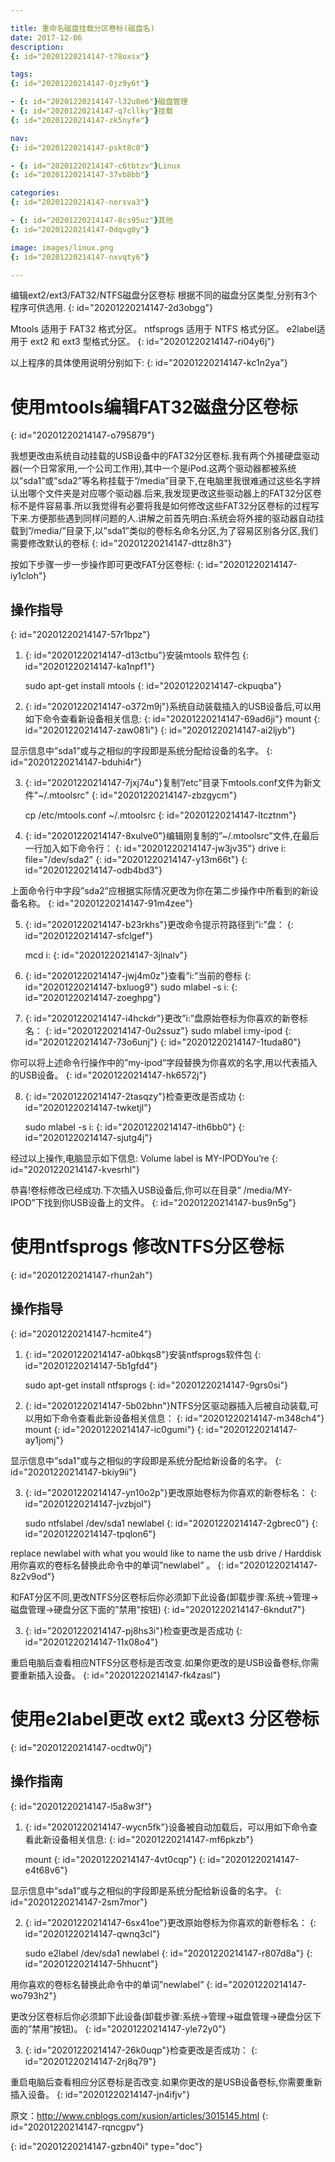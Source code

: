 ```yaml
---

title: 重命名磁盘挂载分区卷标(磁盘名)
date: 2017-12-06
description:
{: id="20201220214147-t78oxsx"}

tags:
{: id="20201220214147-0jz9y6t"}

- {: id="20201220214147-l32u8e6"}磁盘管理
- {: id="20201220214147-q7cllky"}挂载
{: id="20201220214147-zk5nyfe"}

nav:
{: id="20201220214147-pskt8c0"}

- {: id="20201220214147-c6tbtzv"}Linux
{: id="20201220214147-37vb8bb"}

categories:
{: id="20201220214147-norsva3"}

- {: id="20201220214147-8cs95uz"}其他
{: id="20201220214147-0dqvg0y"}

image: images/linux.png
{: id="20201220214147-nxvqty6"}

---
```


编辑ext2/ext3/FAT32/NTFS磁盘分区卷标
根据不同的磁盘分区类型,分别有3个程序可供选用.
{: id="20201220214147-2d3obgg"}

Mtools 适用于 FAT32 格式分区。
ntfsprogs 适用于 NTFS 格式分区。
e2label适用于 ext2 和 ext3 型格式分区。
{: id="20201220214147-ri04y6j"}

以上程序的具体使用说明分别如下:
{: id="20201220214147-kc1n2ya"}

# 使用mtools编辑FAT32磁盘分区卷标
{: id="20201220214147-o795879"}

我想更改由系统自动挂载的USB设备中的FAT32分区卷标.我有两个外接硬盘驱动器(一个日常家用,一个公司工作用),其中一个是iPod.这两个驱动器都被系统以”sda1”或”sda2”等名称挂载于”/media”目录下,在电脑里我很难通过这些名字辨认出哪个文件夹是对应哪个驱动器.后来,我发现更改这些驱动器上的FAT32分区卷标不是件容易事.所以我觉得有必要将我是如何修改这些FAT32分区卷标的过程写下来.方便那些遇到同样问题的人.讲解之前首先明白:系统会将外接的驱动器自动挂载到”/media/”目录下,以”sda1”类似的卷标名命名分区,为了容易区别各分区,我们需要修改默认的卷标
{: id="20201220214147-dttz8h3"}

按如下步骤一步一步操作即可更改FAT分区卷标:
{: id="20201220214147-iy1cloh"}

## 操作指导
{: id="20201220214147-57r1bpz"}

1) {: id="20201220214147-d13ctbu"}安装mtools 软件包
   {: id="20201220214147-ka1npf1"}

   sudo apt-get install mtools
   {: id="20201220214147-ckpuqba"}
2) {: id="20201220214147-o372m9j"}系统自动装载插入的USB设备后,可以用如下命令查看新设备相关信息:
   {: id="20201220214147-69ad6ji"}
   mount
   {: id="20201220214147-zaw081i"}
{: id="20201220214147-ai2ljyb"}

显示信息中”sda1”或与之相似的字段即是系统分配给设备的名字。
{: id="20201220214147-bduhi4r"}

3) {: id="20201220214147-7jxj74u"}复制”/etc”目录下mtools.conf文件为新文件"~/.mtoolsrc"
   {: id="20201220214147-zbzgycm"}

   cp /etc/mtools.conf ~/.mtoolsrc
   {: id="20201220214147-ltcztnm"}
4) {: id="20201220214147-8xulve0"}编辑刚复制的”~/.mtoolsrc”文件,在最后一行加入如下命令行：
   {: id="20201220214147-jw3jv35"}
   drive i: file="/dev/sda2"
   {: id="20201220214147-y13m66t"}
{: id="20201220214147-odb4bd3"}

上面命令行中字段”sda2”应根据实际情况更改为你在第二步操作中所看到的新设备名称。
{: id="20201220214147-91m4zee"}

5) {: id="20201220214147-b23rkhs"}更改命令提示符路径到”i:”盘：
   {: id="20201220214147-sfclgef"}

   mcd i:
   {: id="20201220214147-3jlnalv"}
6) {: id="20201220214147-jwj4m0z"}查看”i:”当前的卷标
   {: id="20201220214147-bxluog9"}
   sudo mlabel -s i:
   {: id="20201220214147-zoeghpg"}
7) {: id="20201220214147-i4hckdr"}更改”i:”盘原始卷标为你喜欢的新卷标名：
   {: id="20201220214147-0u2ssuz"}
   sudo mlabel i:my-ipod
   {: id="20201220214147-73o6unj"}
{: id="20201220214147-1tuda80"}

你可以将上述命令行操作中的”my-ipod”字段替换为你喜欢的名字,用以代表插入的USB设备。
{: id="20201220214147-hk6572j"}

8) {: id="20201220214147-2tasqzy"}检查更改是否成功
   {: id="20201220214147-twketjl"}

   sudo mlabel -s i:
   {: id="20201220214147-ith6bb0"}
{: id="20201220214147-sjutg4j"}

经过以上操作,电脑显示如下信息: Volume label is MY-IPODYou’re
{: id="20201220214147-kvesrhl"}

恭喜!卷标修改已经成功.下次插入USB设备后,你可以在目录” /media/MY-IPOD”下找到你USB设备上的文件。
{: id="20201220214147-bus9n5g"}

# 使用ntfsprogs 修改NTFS分区卷标
{: id="20201220214147-rhun2ah"}

## 操作指导
{: id="20201220214147-hcmite4"}

1) {: id="20201220214147-a0bkqs8"}安装ntfsprogs软件包
   {: id="20201220214147-5b1gfd4"}

   sudo apt-get install ntfsprogs
   {: id="20201220214147-9grs0si"}
2) {: id="20201220214147-5b02bhn"}NTFS分区驱动器插入后被自动装载,可以用如下命令查看此新设备相关信息：
   {: id="20201220214147-m348ch4"}
   mount
   {: id="20201220214147-ic0gumi"}
{: id="20201220214147-ay1jomj"}

显示信息中”sda1”或与之相似的字段即是系统分配给新设备的名字。
{: id="20201220214147-bkiy9ii"}

3) {: id="20201220214147-yn10o2p"}更改原始卷标为你喜欢的新卷标名：
   {: id="20201220214147-jvzbjol"}

   sudo ntfslabel /dev/sda1 newlabel
   {: id="20201220214147-2gbrec0"}
{: id="20201220214147-tpqlon6"}

replace newlabel with what you would like to name the usb drive / Harddisk
用你喜欢的卷标名替换此命令中的单词”newlabel” 。
{: id="20201220214147-8z2v9od"}

和FAT分区不同,更改NTFS分区卷标后你必须卸下此设备(卸载步骤:系统->管理->磁盘管理->硬盘分区下面的”禁用”按钮)
{: id="20201220214147-6kndut7"}

3) {: id="20201220214147-pj8hs3i"}检查更改是否成功
{: id="20201220214147-11x08o4"}

重启电脑后查看相应NTFS分区卷标是否改变.如果你更改的是USB设备卷标,你需要重新插入设备。
{: id="20201220214147-fk4zasl"}

# 使用e2label更改 ext2 或ext3 分区卷标
{: id="20201220214147-ocdtw0j"}

## 操作指南
{: id="20201220214147-l5a8w3f"}

1) {: id="20201220214147-wycn5fk"}设备被自动加载后，可以用如下命令查看此新设备相关信息:
   {: id="20201220214147-mf6pkzb"}

   mount
   {: id="20201220214147-4vt0cqp"}
{: id="20201220214147-e4t68v6"}

显示信息中”sda1”或与之相似的字段即是系统分配给新设备的名字。
{: id="20201220214147-2sm7mor"}

2) {: id="20201220214147-6sx41oe"}更改原始卷标为你喜欢的新卷标名：
   {: id="20201220214147-qwnq3cl"}

   sudo e2label /dev/sda1 newlabel
   {: id="20201220214147-r807d8a"}
{: id="20201220214147-5hhucnt"}

用你喜欢的卷标名替换此命令中的单词”newlabel”
{: id="20201220214147-wo793h2"}

更改分区卷标后你必须卸下此设备(卸载步骤:系统->管理->磁盘管理->硬盘分区下面的”禁用”按钮)。
{: id="20201220214147-yle72y0"}

3) {: id="20201220214147-26k0uqp"}检查更改是否成功：
{: id="20201220214147-2rj8q79"}

重启电脑后查看相应分区卷标是否改变.如果你更改的是USB设备卷标,你需要重新插入设备。
{: id="20201220214147-jn4ifjv"}

原文：http://www.cnblogs.com/xusion/articles/3015145.html
{: id="20201220214147-rqncgpv"}


{: id="20201220214147-gzbn40i" type="doc"}
